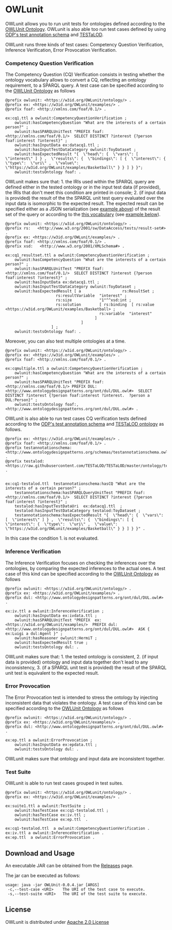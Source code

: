 # OWLunit

OWLunit allows you to run unit tests for ontologies defined according to the [OWLUnit Ontology](https://w3id.org/OWLunit/ontology/0.0.2). OWLunit is also able too run test cases defined by using [ODP's test annotation schema](http://www.ontologydesignpatterns.org/schemas/testannotationschema.owl) and [TESTaLOD](https://github.com/TESTaLOD/TESTaLOD).

OWLunit runs three kinds of test cases: Competency Question Verification, Inference Verification, Error Provocation Verification.

### Competency Question Verification

The Competency Question (CQ) Verification  consists in testing whether the ontology vocabulary allows to convert a CQ, reflecting an ontology requirement, to a SPARQL query.
A test case can be specified according to the [OWLUnit Ontology](https://w3id.org/owlunit/ontology) as follows

```
@prefix owlunit: <https://w3id.org/OWLunit/ontology/> .
@prefix ex: <https://w3id.org/OWLunit/examples/> .
@prefix foaf: <http://xmlns.com/foaf/0.1/> .

ex:cq1.ttl a owlunit:CompetencyQuestionVerification ;
 	owlunit:hasCompetencyQuestion "What are the interests of a certain person?" ;
 	owlunit:hasSPARQLUnitTest "PREFIX foaf: <http://xmlns.com/foaf/0.1/>  SELECT DISTINCT ?interest {?person foaf:interest ?interest}" ;
	owlunit:hasInputData ex:datacq1.ttl ;
	owlunit:hasInputTestDataCategory owlunit:ToyDataset ;
	owlunit:hasExpectedResult "{  \"head\": {  \"vars\": [  \"interest\" ] } ,  \"results\": {  \"bindings\": [ {  \"interest\": {  \"type\":  \"uri\" ,  \"value\":  \"https://w3id.org/OWLunit/examples/Basketball\" } } ] } }";
	owlunit:testsOntology foaf: .

```


OWLunit makes sure that: 1. the IRIs used within the SPARQL query are defined either in the tested ontology or in the input test data (if provided), the IRIs that don't meet this condition are printed in console; 2. (if input data is provided) the result of the the SPARQL unit test query evaluated over the input data is isomorphic to the expected result. The expected result can be specified either as a JSON serialization (see [example above](https://w3id.org/OWLunit/examples/cq1.ttl)) of the result set of the query or according to the [this vocabulary](https://www.w3.org/2001/sw/DataAccess/tests/result-set#) (see [example below](https://w3id.org/OWLunit/examples/cq1_resultset.ttl)).


```
@prefix owlunit: <https://w3id.org/OWLunit/ontology/> .
@prefix rs:   <http://www.w3.org/2001/sw/DataAccess/tests/result-set#> .
@prefix ex: <https://w3id.org/OWLunit/examples/> .
@prefix foaf: <http://xmlns.com/foaf/0.1/> .
@prefix xsd:   <http://www.w3.org/2001/XMLSchema#> .

ex:cq1_resultset.ttl a owlunit:CompetencyQuestionVerification ;
 	owlunit:hasCompetencyQuestion "What are the interests of a certain person?" ;
 	owlunit:hasSPARQLUnitTest "PREFIX foaf: <http://xmlns.com/foaf/0.1/>  SELECT DISTINCT ?interest {?person foaf:interest ?interest}" ;
	owlunit:hasInputData ex:datacq1.ttl ;
	owlunit:hasInputTestDataCategory owlunit:ToyDataset ;
	owlunit:hasExpectedResult [ a                  rs:ResultSet ;
					  rs:resultVariable  "interest" ;
					  rs:size            "1"^^xsd:int ;
					  rs:solution        [ rs:binding  [ rs:value     <https://w3id.org/OWLunit/examples/Basketball> ;
									     rs:variable  "interest"
									   ]
							     ]
					] ;
	owlunit:testsOntology foaf: .

```

Moreover, you can also test multiple ontologies at a time.

```
@prefix owlunit: <https://w3id.org/OWLunit/ontology/> .
@prefix ex: <https://w3id.org/OWLunit/examples/> .
@prefix foaf: <http://xmlns.com/foaf/0.1/> .

ex:cqmultiple.ttl a owlunit:CompetencyQuestionVerification ;
	owlunit:hasCompetencyQuestion "What are the interests of a certain person?" ;
	owlunit:hasSPARQLUnitTest "PREFIX foaf: <http://xmlns.com/foaf/0.1/> PREFIX DUL: <http://www.ontologydesignpatterns.org/ont/dul/DUL.owl#>  SELECT DISTINCT ?interest {?person foaf:interest ?interest.  ?person a DUL:Person}" ;
	owlunit:testsOntology foaf:, <http://www.ontologydesignpatterns.org/ont/dul/DUL.owl#> .
```


OWLunit is also able to run test cases CQ verification tests defined according to the [ODP's test annotation schema](http://www.ontologydesignpatterns.org/schemas/testannotationschema.owl) and [TESTaLOD ontology](https://github.com/TESTaLOD/TESTaLOD) as follows.


```
@prefix ex: <https://w3id.org/OWLunit/examples/> .
@prefix foaf: <http://xmlns.com/foaf/0.1/> .
@prefix testannotationschema: <http://www.ontologydesignpatterns.org/schemas/testannotationschema.owl#> .
@prefix testalod: <https://raw.githubusercontent.com/TESTaLOD/TESTaLOD/master/ontology/testalod.owl#> .


ex:cq1-testalod.ttl  testannotationschema:hasCQ "What are the interests of a certain person?" ;
 	testannotationschema:hasSPARQLQueryUnitTest "PREFIX foaf: <http://xmlns.com/foaf/0.1/>  SELECT DISTINCT ?interest {?person foaf:interest ?interest}" ;
	testalod:hasInputTestDataUri  ex:datacq1.ttl  ;
	testalod:hasInputTestDataCategory testalod:ToyDataset ;
	testannotationschema:hasExpectedResult "{  \"head\": {  \"vars\": [  \"interest\" ] } ,  \"results\": {  \"bindings\": [ {  \"interest\": {  \"type\":  \"uri\" ,  \"value\":  \"https://w3id.org/OWLunit/examples/Basketball\" } } ] } }" .
```

In this case the condition 1. is not evaluated.

### Inference Verification

The Inference Verification focuses on checking the inferences over the ontologies, by comparing the expected inferences to the actual ones.
A test case of this kind can be specified according to the [OWLUnit Ontology](https://w3id.org/owlunit/ontology) as follows

```
@prefix owlunit: <https://w3id.org/OWLunit/ontology/> .
@prefix ex: <https://w3id.org/OWLunit/examples/> .
@prefix dul: <http://www.ontologydesignpatterns.org/ont/dul/DUL.owl#> .

ex:iv.ttl a owlunit:InferenceVerification ;
	owlunit:hasInputData ex:ivdata.ttl ;
	owlunit:hasSPARQLUnitTest "PREFIX  ex: <https://w3id.org/OWLunit/examples/>  PREFIX dul: <http://www.ontologydesignpatterns.org/ont/dul/DUL.owl#>  ASK { ex:Luigi a dul:Agent }" ;
	owlunit:hasReasoner owlunit:HermiT ;
	owlunit:hasExpectedResult true ;
 	owlunit:testsOntology dul: .

```
OWLunit makes sure that: 1. the tested ontology is consistent, 2. (if input data is provided) ontology and input data together don't lead to any inconsistency, 3. (if a SPARQL unit test is provided) the result of the SPARQL unit test is equivalent to the expected result.

### Error Provocation

The Error Provocation test is intended to stress the ontology by injecting inconsistent data that violates the ontology.
A test case of this kind can be specified according to the [OWLUnit Ontology](https://w3id.org/owlunit/ontology) as follows

```
@prefix owlunit: <https://w3id.org/OWLunit/ontology/> .
@prefix ex: <https://w3id.org/OWLunit/examples/> .
@prefix dul: <http://www.ontologydesignpatterns.org/ont/dul/DUL.owl#> .

ex:ep.ttl a owlunit:ErrorProvocation ;
	owlunit:hasInputData ex:epdata.ttl ;
 	owlunit:testsOntology dul: .
```
OWLunit makes sure that ontology and input data are inconsistent together.


### Test Suite

OWLunit is able to run test cases grouped in test suites.

```
@prefix owlunit: <https://w3id.org/OWLunit/ontology/> .
@prefix ex: <https://w3id.org/OWLunit/examples/> .

ex:suite1.ttl a owlunit:TestSuite ;
	owlunit:hasTestCase ex:cq1-testalod.ttl ;
	owlunit:hasTestCase ex:iv.ttl ;
	owlunit:hasTestCase ex:ep.ttl  .

ex:cq1-testalod.ttl  a owlunit:CompetencyQuestionVerification .
ex:iv.ttl a owlunit:InferenceVerification .
ex:ep.ttl  a owlunit:ErrorProvocation .

```

## Download and Usage

An executable JAR can be obtained from the [Releases](https://github.com/luigi-asprino/owl-unit/releases) page.

The jar can be executed as follows:

```
usage: java -jar OWLUnit-0.0.4.jar [ARGS]
 -c,--test-case <URI>    The URI of the test case to execute.
 -s,--test-suite <URI>   The URI of the test suite to execute.
```

## License

OWLunit is distributed under [Apache 2.0 License](LICENSE)
